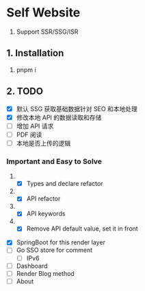 # Self Website

1. Support SSR/SSG/ISR

## 1. Installation

1. pnpm i

## 2. TODO

- [x] 默认 SSG 获取基础数据针对 SEO 和本地处理
- [x] 修改本地 API 的数据读取和存储
- [ ] 增加 API 请求
- [ ] PDF 阅读
- [ ] 本地是否上传的逻辑

### Important and Easy to Solve

1. - [x] Types and declare refactor
2. - [x] API refactor
3. - [x] API keywords
4. - [x] Remove API default value, set it in front

- [x] SpringBoot for this render layer
- [ ] Go SSO store for comment
  - [ ] IPv6
- [ ] Dashboard
- [ ] Render Blog method
- [ ] About
